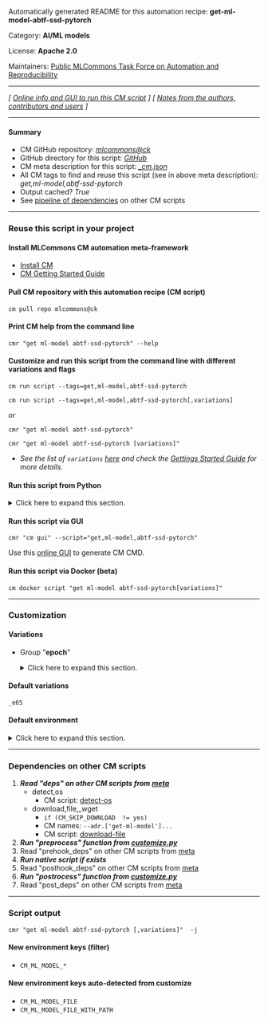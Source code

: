 Automatically generated README for this automation recipe: **get-ml-model-abtf-ssd-pytorch**

Category: **AI/ML models**

License: **Apache 2.0**

Maintainers: [Public MLCommons Task Force on Automation and Reproducibility](https://github.com/mlcommons/ck/blob/master/docs/taskforce.md)

---
*[ [Online info and GUI to run this CM script](https://access.cknowledge.org/playground/?action=scripts&name=get-ml-model-abtf-ssd-pytorch,59cfc2a22f5d4f46) ] [ [Notes from the authors, contributors and users](README-extra.md) ]*

---
#### Summary

* CM GitHub repository: *[mlcommons@ck](https://github.com/mlcommons/ck/tree/dev/cm-mlops)*
* GitHub directory for this script: *[GitHub](https://github.com/mlcommons/ck/tree/dev/cm-mlops/script/get-ml-model-abtf-ssd-pytorch)*
* CM meta description for this script: *[_cm.json](_cm.json)*
* All CM tags to find and reuse this script (see in above meta description): *get,ml-model,abtf-ssd-pytorch*
* Output cached? *True*
* See [pipeline of dependencies](#dependencies-on-other-cm-scripts) on other CM scripts


---
### Reuse this script in your project

#### Install MLCommons CM automation meta-framework

* [Install CM](https://access.cknowledge.org/playground/?action=install)
* [CM Getting Started Guide](https://github.com/mlcommons/ck/blob/master/docs/getting-started.md)

#### Pull CM repository with this automation recipe (CM script)

```cm pull repo mlcommons@ck```

#### Print CM help from the command line

````cmr "get ml-model abtf-ssd-pytorch" --help````

#### Customize and run this script from the command line with different variations and flags

`cm run script --tags=get,ml-model,abtf-ssd-pytorch`

`cm run script --tags=get,ml-model,abtf-ssd-pytorch[,variations] `

*or*

`cmr "get ml-model abtf-ssd-pytorch"`

`cmr "get ml-model abtf-ssd-pytorch [variations]" `


* *See the list of `variations` [here](#variations) and check the [Gettings Started Guide](https://github.com/mlcommons/ck/blob/dev/docs/getting-started.md) for more details.*

#### Run this script from Python

<details>
<summary>Click here to expand this section.</summary>

```python

import cmind

r = cmind.access({'action':'run'
                  'automation':'script',
                  'tags':'get,ml-model,abtf-ssd-pytorch'
                  'out':'con',
                  ...
                  (other input keys for this script)
                  ...
                 })

if r['return']>0:
    print (r['error'])

```

</details>


#### Run this script via GUI

```cmr "cm gui" --script="get,ml-model,abtf-ssd-pytorch"```

Use this [online GUI](https://cKnowledge.org/cm-gui/?tags=get,ml-model,abtf-ssd-pytorch) to generate CM CMD.

#### Run this script via Docker (beta)

`cm docker script "get ml-model abtf-ssd-pytorch[variations]" `

___
### Customization


#### Variations

  * Group "**epoch**"
    <details>
    <summary>Click here to expand this section.</summary>

    * `_e01`
      - Environment variables:
        - *CM_ML_MODEL_CHECKSUM*: `31d177228308bbe43917c912b01c2d67`
        - *CM_ML_MODEL_FILENAME*: `SSD_e1.pth`
        - *CM_ML_MODEL_URL*: `https://www.dropbox.com/scl/fi/7nqt5z8gplgeaveo933eo/SSD_e1.pth?rlkey=7lyb4qs2hzg491bfprwcuvx54&dl=0`
        - *CM_ML_MODEL*: `abtf-ssd-pytorch`
        - *CM_ML_MODEL_DATASET*: `coco`
        - *CM_ML_MODEL_IMAGE_HEIGHT*: `300`
        - *CM_ML_MODEL_IMAGE_WIDTH*: `300`
      - Workflow:
    * **`_e65`** (default)
      - Environment variables:
        - *CM_ML_MODEL_CHECKSUM*: `f769eb0321ac7fc1c16f982db6131d2f`
        - *CM_ML_MODEL_FILENAME*: `SSD_e65.pth`
        - *CM_ML_MODEL_URL*: `https://www.dropbox.com/scl/fi/wkegl2qxvm8cefbqq00o3/SSD_e65.pth?rlkey=ez26jafjdcly665npl6pdqxl8&dl=0`
        - *CM_ML_MODEL*: `abtf-ssd-pytorch`
        - *CM_ML_MODEL_DATASET*: `coco`
        - *CM_ML_MODEL_IMAGE_HEIGHT*: `300`
        - *CM_ML_MODEL_IMAGE_WIDTH*: `300`
      - Workflow:
    * `_local.#`
      - Environment variables:
        - *CM_ML_MODEL_FILENAME*: `#`
        - *CM_ML_MODEL_LOCAL*: `yes`
        - *CM_SKIP_DOWNLOAD*: `yes`
      - Workflow:

    </details>


#### Default variations

`_e65`
#### Default environment

<details>
<summary>Click here to expand this section.</summary>

These keys can be updated via `--env.KEY=VALUE` or `env` dictionary in `@input.json` or using script flags.


</details>

___
### Dependencies on other CM scripts


  1. ***Read "deps" on other CM scripts from [meta](https://github.com/mlcommons/ck/tree/dev/cm-mlops/script/get-ml-model-abtf-ssd-pytorch/_cm.json)***
     * detect,os
       - CM script: [detect-os](https://github.com/mlcommons/ck/tree/master/cm-mlops/script/detect-os)
     * download,file,_wget
       * `if (CM_SKIP_DOWNLOAD  != yes)`
       * CM names: `--adr.['get-ml-model']...`
       - CM script: [download-file](https://github.com/mlcommons/ck/tree/master/cm-mlops/script/download-file)
  1. ***Run "preprocess" function from [customize.py](https://github.com/mlcommons/ck/tree/dev/cm-mlops/script/get-ml-model-abtf-ssd-pytorch/customize.py)***
  1. Read "prehook_deps" on other CM scripts from [meta](https://github.com/mlcommons/ck/tree/dev/cm-mlops/script/get-ml-model-abtf-ssd-pytorch/_cm.json)
  1. ***Run native script if exists***
  1. Read "posthook_deps" on other CM scripts from [meta](https://github.com/mlcommons/ck/tree/dev/cm-mlops/script/get-ml-model-abtf-ssd-pytorch/_cm.json)
  1. ***Run "postrocess" function from [customize.py](https://github.com/mlcommons/ck/tree/dev/cm-mlops/script/get-ml-model-abtf-ssd-pytorch/customize.py)***
  1. Read "post_deps" on other CM scripts from [meta](https://github.com/mlcommons/ck/tree/dev/cm-mlops/script/get-ml-model-abtf-ssd-pytorch/_cm.json)

___
### Script output
`cmr "get ml-model abtf-ssd-pytorch [,variations]"  -j`
#### New environment keys (filter)

* `CM_ML_MODEL_*`
#### New environment keys auto-detected from customize

* `CM_ML_MODEL_FILE`
* `CM_ML_MODEL_FILE_WITH_PATH`